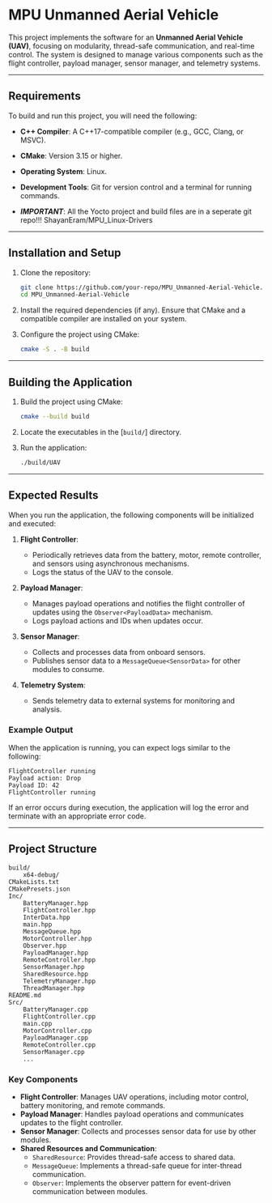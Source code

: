 # MPU Unmanned Aerial Vehicle

This project implements the software for an **Unmanned Aerial Vehicle (UAV)**, focusing on modularity, thread-safe communication, and real-time control. The system is designed to manage various components such as the flight controller, payload manager, sensor manager, and telemetry systems.

---

## **Requirements**

To build and run this project, you will need the following:

- **C++ Compiler**: A C++17-compatible compiler (e.g., GCC, Clang, or MSVC).
- **CMake**: Version 3.15 or higher.
- **Operating System**: Linux.
- **Development Tools**: Git for version control and a terminal for running commands.

- ***IMPORTANT***: All the Yocto project and build files are in a seperate git repo!!! ShayanEram/MPU_Linux-Drivers

---

## **Installation and Setup**

1. Clone the repository:
   ```sh
   git clone https://github.com/your-repo/MPU_Unmanned-Aerial-Vehicle.git
   cd MPU_Unmanned-Aerial-Vehicle
   ```

2. Install the required dependencies (if any). Ensure that CMake and a compatible compiler are installed on your system.

3. Configure the project using CMake:
   ```sh
   cmake -S . -B build
   ```

---

## **Building the Application**

1. Build the project using CMake:
   ```sh
   cmake --build build
   ```

2. Locate the executables in the [`build/`] directory.

3. Run the application:
   ```sh
   ./build/UAV
   ```

---

## **Expected Results**

When you run the application, the following components will be initialized and executed:

1. **Flight Controller**:
   - Periodically retrieves data from the battery, motor, remote controller, and sensors using asynchronous mechanisms.
   - Logs the status of the UAV to the console.

2. **Payload Manager**:
   - Manages payload operations and notifies the flight controller of updates using the `Observer<PayloadData>` mechanism.
   - Logs payload actions and IDs when updates occur.

3. **Sensor Manager**:
   - Collects and processes data from onboard sensors.
   - Publishes sensor data to a `MessageQueue<SensorData>` for other modules to consume.

4. **Telemetry System**:
   - Sends telemetry data to external systems for monitoring and analysis.

### **Example Output**
When the application is running, you can expect logs similar to the following:

```plaintext
FlightController running
Payload action: Drop
Payload ID: 42
FlightController running
```

If an error occurs during execution, the application will log the error and terminate with an appropriate error code.

---

## **Project Structure**

```
build/
    x64-debug/
CMakeLists.txt
CMakePresets.json
Inc/
    BatteryManager.hpp
    FlightController.hpp
    InterData.hpp
    main.hpp
    MessageQueue.hpp
    MotorController.hpp
    Observer.hpp
    PayloadManager.hpp
    RemoteController.hpp
    SensorManager.hpp
    SharedResource.hpp
    TelemetryManager.hpp
    ThreadManager.hpp
README.md
Src/
    BatteryManager.cpp
    FlightController.cpp
    main.cpp
    MotorController.cpp
    PayloadManager.cpp
    RemoteController.cpp
    SensorManager.cpp
    ...
```

### **Key Components**
- **Flight Controller**: Manages UAV operations, including motor control, battery monitoring, and remote commands.
- **Payload Manager**: Handles payload operations and communicates updates to the flight controller.
- **Sensor Manager**: Collects and processes sensor data for use by other modules.
- **Shared Resources and Communication**:
  - `SharedResource`: Provides thread-safe access to shared data.
  - `MessageQueue`: Implements a thread-safe queue for inter-thread communication.
  - `Observer`: Implements the observer pattern for event-driven communication between modules.
